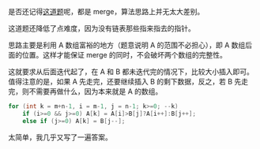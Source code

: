 是否还记得[这道题](../19.%20Merge%20Two%20Sorted%20Lists)呢，都是 merge，算法思路上并无太大差别。

这道题还降低了点难度，因为没有链表那些指来指去的指针。

思路主要是利用 A 数组富裕的地方（题意说明 A 的范围不必担心），即 A 数组后面的位置。这样才能保证 merge 的同时，不会破坏两个数组的完整性。

这就要求从后面迭代起了，在 A 和 B 都未迭代完的情况下，比较大小插入即可。值得注意的是，如果 A 先走完，还要继续插入 B 的剩下数据，反之，若 B 先走完，则不需要再做什么，因为本来就是 A 的数组。
```cpp
for (int k = m+n-1, i = m-1, j = n-1; k>=0; --k)
    if (i>=0 && j>=0) A[k] = A[i]>B[j]?A[i++]:B[j++];
    else if (j>=0) A[k] = B[j--];
```

太简单，我几乎又写了一遍答案。
